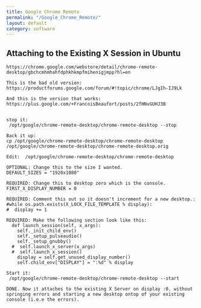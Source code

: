 ```yaml
---
title: Google Chrome Remote
permalink: "/Google_Chrome_Remote/"
layout: default
category: software
---
```


Attaching to the Existing X Session in Ubuntu
---------------------------------------------

    https://chrome.google.com/webstore/detail/chrome-remote-desktop/gbchcmhmhahfdphkhkmpfmihenigjmpp?hl=en

    This is the bad old version: https://productforums.google.com/forum/#!topic/chrome/LJgIh-IJ9Lk

    And this is the version that works:
    https://plus.google.com/+FrancoisBeaufort/posts/2fHNvGUHJ3B


    stop it:
     /opt/google/chrome-remote-desktop/chrome-remote-desktop --stop

    Back it up:
    cp /opt/google/chrome-remote-desktop/chrome-remote-desktop /opt/google/chrome-remote-desktop/chrome-remote-desktop.orig

    Edit:  /opt/google/chrome-remote-desktop/chrome-remote-desktop

    OPTIONAL: Change this to the size I wanted.
    DEFAULT_SIZES = "1920x1080"

    REQUIRED: Change this to desktop zero which is the console.
    FIRST_X_DISPLAY_NUMBER = 0

    REQUIRED: Comment this out so it doesn't increment for a new desktop.:
    #while os.path.exists(X_LOCK_FILE_TEMPLATE % display):
    #  display += 1

    REQUIRED: Make the following section look like this:
      def launch_session(self, x_args):
        self._init_child_env()
        self._setup_pulseaudio()
        self._setup_gnubby()
      #  self.launch_x_server(x_args)
      #  self.launch_x_session()
        display = self.get_unused_display_number()
        self.child_env["DISPLAY"] = ":%d" % display

    Start it:
     /opt/google/chrome-remote-desktop/chrome-remote-desktop --start

    DONE. Now it attaches to the existing X Server on display :0. without springing errors and starting a new desktop ontop of your existing console (i.e.e the errors).﻿
